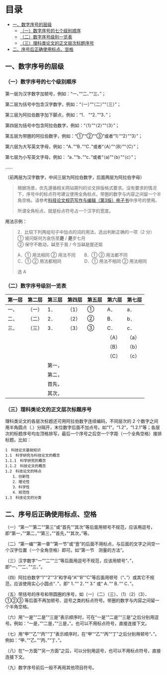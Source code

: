 # 目录

- [一、数字序号的层级](#%E4%B8%80%E3%80%81%E6%95%B0%E5%AD%97%E5%BA%8F%E5%8F%B7%E7%9A%84%E5%B1%82%E7%BA%A7)
	- [（一）数字序号的七个级别顺序](#%EF%BC%88%E4%B8%80%EF%BC%89%E6%95%B0%E5%AD%97%E5%BA%8F%E5%8F%B7%E7%9A%84%E4%B8%83%E4%B8%AA%E7%BA%A7%E5%88%AB%E9%A1%BA%E5%BA%8F)
	- [（二）数字序号级别一览表](#%EF%BC%88%E4%BA%8C%EF%BC%89%E6%95%B0%E5%AD%97%E5%BA%8F%E5%8F%B7%E7%BA%A7%E5%88%AB%E4%B8%80%E8%A7%88%E8%A1%A8)
	- [（三）理科类论文的正文层次标题序号](#%EF%BC%88%E4%B8%89%EF%BC%89%E7%90%86%E7%A7%91%E7%B1%BB%E8%AE%BA%E6%96%87%E7%9A%84%E6%AD%A3%E6%96%87%E5%B1%82%E6%AC%A1%E6%A0%87%E9%A2%98%E5%BA%8F%E5%8F%B7)
- [二、序号后正确使用标点、空格](#%E4%BA%8C%E3%80%81%E5%BA%8F%E5%8F%B7%E5%90%8E%E6%AD%A3%E7%A1%AE%E4%BD%BF%E7%94%A8%E6%A0%87%E7%82%B9%E3%80%81%E7%A9%BA%E6%A0%BC)

## 一、数字序号的层级

### （一）数字序号的七个级别顺序

第一层为汉字数字加顿号，例如：“一、”“二、”“三、”；

第二层为括号中包含汉字数字，例如：“（一）”“（二）”“（三）”；

第三层为阿拉伯数字加下脚点，例如：“1． ”“2．”“3．”；

第四层为括号中包含阿拉伯数字，例如：“（1）”“（2）”“（3）”；

第五层为带圈的阿拉伯数字，例如：“①”“②”“③”或者“1）”“2）”“3）”；

第六层为大写英文字母，例如：“A．”“B．”“C．”或者“（A）”“（B）”“（C）”；

第七层为小写英文字母，例如： “a．”“b．”“c．”或者“（a)”“（b）”“（c）”；

……

（前两层为汉字数字，中间三层为阿拉伯数字，后面两层为阿拉伯字母）

> 根据场景，优先遵循相关网站期刊的论文排版格式要求。没有要求的情况下，序号中的标点符号建议使用全角标点，带圈的数字与内容之间留一个半角空格。请参考[科技论文规范写作与编辑（第3版）电子书](https://yuedu.baidu.com/ebook/7a627ca2e109581b6bd97f19227916888486b93f)中序号的使用。
> 
> 所谓全角标点，就是标点符号占一个汉字的宽度。

用法示例：

> 2．比较下列两组句子中加点的词的用法，选出判断正确的一项（2 分）  
> ① 坡问妪何为哀伤至**是** / **是**岁七月  
> ② 保守不敢动，**以**至于我 / 今当**以**是屋还妪  
>   
> A．① 用法相同 ② 用法不同　　B．① ② 用法都不同  
> C．① ② 用法都相同　　　　 　D．① 用法不相同 ② 用法相同  
>   
> 选 A

### （二）数字序号级别一览表

|**第一层**|**第二层**|**第三层**|**第四层**|**第五层**|**第六层**|**第七层**|
|---|---|---|---|---|---|---|
|一、|（一）|1．|（1）|①|A．|a．|
|二、|（二）|2．|（2）|②|B．|b．|
|三、|（三）|3．|（3）|③|C．|c．|
||||||（A）|（a）|
||||||（B）|（b）|
||||||（C）|（c）|
|||第一，|||||
|||第二，|||||
|||首先，|||||
|||其次，|||||

### （三）理科类论文的正文层次标题序号

理科类论文的各层次标题还可用阿拉伯数字连续编码，不同层次的 2 个数字之间用半角圆点（.）分隔开，末位数字后面不加点号。如“1”，“1.2”，“1.2.1”等；各层次的标题序号均左顶格排写，最后一个序号之后空一个字距（一个全角空格）接排标题。比如：

```text
1　科技论文基础知识
1.1　科学研究与科技论文的概念
1.1.1　科学研究的概念
1.1.2　科技论文的概念
1.2　科技论文的特点
　　1．创新性
　　2．理论性
　　3．科学性
　　4．规范性
1.3　科技论文的分类
```

## 二、序号后正确使用标点、空格

（一）“第一”“第二”“第三”或“首先”“其次”等后面用顿号不规范，应该用逗号，即“第一，”“第二，”“第三，”“首先，”“其次，”等。

（二）“第一编”“第一章”“第一节”或“壹”的后面不用标点，与后面的文字之间空一个汉字位置（一个全角空格）即可。如“第一节　测量的方法”。

（三）汉字数字“一”“二”“三”等后面用逗号不规范，应该用顿号“、”，即“一、”“二、”“三、”。

（四）阿拉伯数字“1”“2”“3”和字母“A”“B”“C”等后面用顿号（“、”）或其它不规范，应该使用实心小圆点“．”，即“ 1．”“ 2．”“ 3.” 或“ A．”“ B．”“ C．”。

（五）带括号的序号和带圆圈的序号，如（一）（二）（三）、（1）（2）（3）、①②③ 等后面不再加顿号、逗号之类的标点符号。带圈的数字与内容之间留一个半角空格。

（六）用“一是”“二是”“三是”表示顺序时，可在“一是”“二是”“三是”之后分别用逗号。例如：“一是，”“二是，”“三是，”。也可以不用标点符号，直接连接下文。

（七）用“甲”“乙”“丙”“丁”表示顺序时，在“甲”“乙”“丙”“丁”之后分别用顿号“、”。例如：“甲、”“乙、”“丙、”“丁、”。

（八）在“一方面”“另一方面”之后，可以分别用逗号，也可以不用标点符号，直接连接下文。

（九）数字序号前后一般不再用其他项目符号。